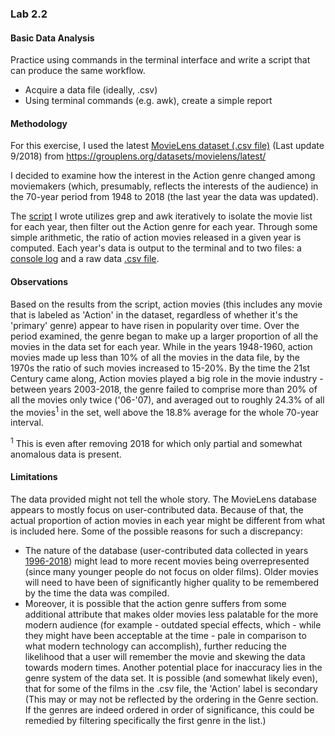 ### Lab 2.2

#### Basic Data Analysis


Practice using commands in the terminal interface and write a script that can produce the same workflow.
* Acquire a data file (ideally, .csv)
* Using terminal commands (e.g. awk), create a simple report

#### Methodology

For this exercise, I used the latest [MovieLens dataset (.csv file)](https://github.com/Mordyfier/CISC3140/blob/master/Lab%202.2/movies.csv) (Last update 9/2018) from https://grouplens.org/datasets/movielens/latest/

I decided to examine how the interest in the Action genre changed among moviemakers (which, presumably, reflects the interests of the audience) in the 70-year period from 1948 to 2018 (the last year the data was updated).

The [script](https://github.com/Mordyfier/CISC3140/blob/master/Lab%202.2/script.sh) I wrote utilizes grep and awk iteratively to isolate the movie list for each year, then filter out the Action genre for each year. Through some simple arithmetic, the ratio of action movies released in a given year is computed. Each year's data is output to the terminal and to two files: a [console log](https://github.com/Mordyfier/CISC3140/blob/master/Lab%202.2/scriptoutput.log) and a raw data [.csv file](https://github.com/Mordyfier/CISC3140/blob/master/Lab%202.2/actiondata.csv).

#### Observations
Based on the results from the script, action movies (this includes any movie that is labeled as 'Action' in the dataset, regardless of whether it's the 'primary' genre) appear to have risen in popularity over time. Over the period examined, the genre began to make up a larger proportion of all the movies in the data set for each year. While in the years 1948-1960, action movies made up less than 10% of all the movies in the data file, by the 1970s the ratio of such movies increased to 15-20%. By the time the 21st Century came along, Action movies played a big role in the movie industry - between years 2003-2018, the genre failed to comprise more than 20% of all the movies only twice ('06-'07), and averaged out to roughly 24.3% of all the movies<sup>1</sup> in the set, well above the 18.8% average for the whole 70-year interval. 

<sup>1</sup> This is even after removing 2018 for which only partial and somewhat anomalous data is present.

#### Limitations
The data provided might not tell the whole story. The MovieLens database appears to mostly focus on user-contributed data. Because of that, the actual proportion of action movies in each year might be different from what is included here. Some of the possible reasons for such a discrepancy:
* The nature of the database (user-contributed data collected in years [1996-2018](https://files.grouplens.org/datasets/movielens/ml-latest-small-README.html)) might lead to more recent movies being overrepresented (since many younger people do not focus on older films). Older movies will need to have been of significantly higher quality to be remembered by the time the data was compiled.
* Moreover, it is possible that the action genre suffers from some additional attribute that makes older movies less palatable for the more modern audience (for example - outdated special effects, which - while they might have been acceptable at the time - pale in comparison to what modern technology can accomplish), further reducing the likelihood that a user will remember the movie and skewing the data towards modern times.
Another potential place for inaccuracy lies in the genre system of the data set. It is possible (and somewhat likely even), that for some of the films in the .csv file, the 'Action' label is secondary (This may or may not be reflected by the ordering in the Genre section. If the genres are indeed ordered in order of significance, this could be remedied by filtering specifically the first genre in the list.) 

